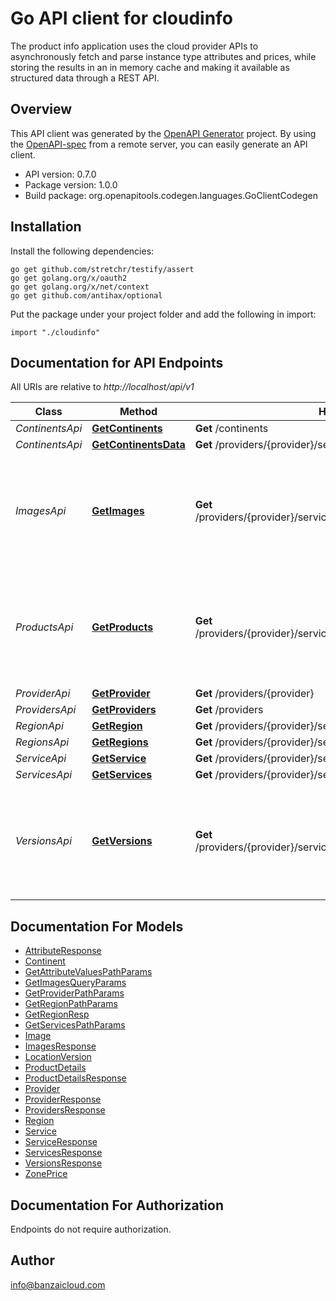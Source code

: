 # Go API client for cloudinfo

The product info application uses the cloud provider APIs to asynchronously fetch and parse instance type attributes and prices, while storing the results in an in memory cache and making it available as structured data through a REST API.

## Overview
This API client was generated by the [OpenAPI Generator](https://openapi-generator.tech) project.  By using the [OpenAPI-spec](https://www.openapis.org/) from a remote server, you can easily generate an API client.

- API version: 0.7.0
- Package version: 1.0.0
- Build package: org.openapitools.codegen.languages.GoClientCodegen

## Installation

Install the following dependencies:

```shell
go get github.com/stretchr/testify/assert
go get golang.org/x/oauth2
go get golang.org/x/net/context
go get github.com/antihax/optional
```

Put the package under your project folder and add the following in import:

```golang
import "./cloudinfo"
```

## Documentation for API Endpoints

All URIs are relative to *http://localhost/api/v1*

Class | Method | HTTP request | Description
------------ | ------------- | ------------- | -------------
*ContinentsApi* | [**GetContinents**](docs/ContinentsApi.md#getcontinents) | **Get** /continents | 
*ContinentsApi* | [**GetContinentsData**](docs/ContinentsApi.md#getcontinentsdata) | **Get** /providers/{provider}/services/{service}/continents | 
*ImagesApi* | [**GetImages**](docs/ImagesApi.md#getimages) | **Get** /providers/{provider}/services/{service}/regions/{region}/images | Provides a list of available images on a given provider in a specific region for a service.
*ProductsApi* | [**GetProducts**](docs/ProductsApi.md#getproducts) | **Get** /providers/{provider}/services/{service}/regions/{region}/products | Provides a list of available machine types on a given provider in a specific region.
*ProviderApi* | [**GetProvider**](docs/ProviderApi.md#getprovider) | **Get** /providers/{provider} | 
*ProvidersApi* | [**GetProviders**](docs/ProvidersApi.md#getproviders) | **Get** /providers | 
*RegionApi* | [**GetRegion**](docs/RegionApi.md#getregion) | **Get** /providers/{provider}/services/{service}/regions/{region} | 
*RegionsApi* | [**GetRegions**](docs/RegionsApi.md#getregions) | **Get** /providers/{provider}/services/{service}/regions | 
*ServiceApi* | [**GetService**](docs/ServiceApi.md#getservice) | **Get** /providers/{provider}/services/{service} | 
*ServicesApi* | [**GetServices**](docs/ServicesApi.md#getservices) | **Get** /providers/{provider}/services | 
*VersionsApi* | [**GetVersions**](docs/VersionsApi.md#getversions) | **Get** /providers/{provider}/services/{service}/regions/{region}/versions | Provides a list of available versions on a given provider in a specific region for a service.


## Documentation For Models

 - [AttributeResponse](docs/AttributeResponse.md)
 - [Continent](docs/Continent.md)
 - [GetAttributeValuesPathParams](docs/GetAttributeValuesPathParams.md)
 - [GetImagesQueryParams](docs/GetImagesQueryParams.md)
 - [GetProviderPathParams](docs/GetProviderPathParams.md)
 - [GetRegionPathParams](docs/GetRegionPathParams.md)
 - [GetRegionResp](docs/GetRegionResp.md)
 - [GetServicesPathParams](docs/GetServicesPathParams.md)
 - [Image](docs/Image.md)
 - [ImagesResponse](docs/ImagesResponse.md)
 - [LocationVersion](docs/LocationVersion.md)
 - [ProductDetails](docs/ProductDetails.md)
 - [ProductDetailsResponse](docs/ProductDetailsResponse.md)
 - [Provider](docs/Provider.md)
 - [ProviderResponse](docs/ProviderResponse.md)
 - [ProvidersResponse](docs/ProvidersResponse.md)
 - [Region](docs/Region.md)
 - [Service](docs/Service.md)
 - [ServiceResponse](docs/ServiceResponse.md)
 - [ServicesResponse](docs/ServicesResponse.md)
 - [VersionsResponse](docs/VersionsResponse.md)
 - [ZonePrice](docs/ZonePrice.md)


## Documentation For Authorization

 Endpoints do not require authorization.


## Author

info@banzaicloud.com

